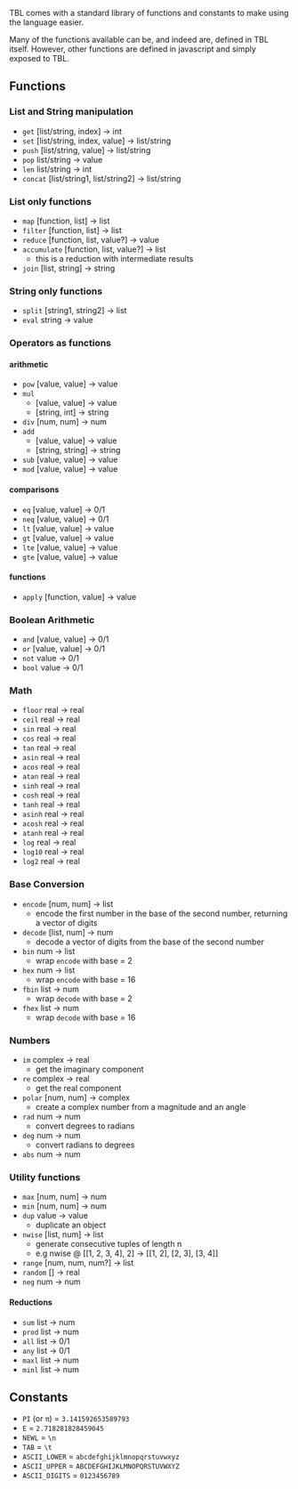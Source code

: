 TBL comes with a standard library of functions and constants to make using the language easier.

Many of the functions available can be, and indeed are, defined in TBL itself. However, other functions are defined in javascript and simply exposed to TBL.

## Functions

### List and String manipulation

 * `get` [list/string, index] -> int
 * `set` [list/string, index, value] -> list/string
 * `push` [list/string, value] -> list/string
 * `pop` list/string -> value
 * `len` list/string -> int
 * `concat` [list/string1, list/string2] -> list/string
  
### List only functions
 * `map` [function, list] -> list
 * `filter` [function, list] -> list
 * `reduce` [function, list, value?] -> value
 * `accumulate` [function, list, value?] -> list
   * this is a reduction with intermediate results
 * `join` [list, string] -> string

### String only functions
 * `split` [string1, string2] -> list
 * `eval` string -> value

### Operators as functions

#### arithmetic
 * `pow` [value, value] -> value
 * `mul`
   * [value, value] -> value
   * [string, int] -> string
 * `div` [num, num] -> num
 * `add`
   * [value, value] -> value
   * [string, string] -> string
 * `sub` [value, value] -> value
 * `mod` [value, value] -> value

#### comparisons
 * `eq`  [value, value] -> 0/1
 * `neq` [value, value] -> 0/1
 * `lt`  [value, value] -> value
 * `gt`  [value, value] -> value
 * `lte` [value, value] -> value
 * `gte` [value, value] -> value

#### functions
 * `apply` [function, value] -> value

### Boolean Arithmetic
 * `and`  [value, value] -> 0/1
 * `or`   [value, value] -> 0/1
 * `not`  value -> 0/1
 * `bool` value -> 0/1

### Math
 * `floor` real -> real
 * `ceil`  real -> real
 * `sin`   real -> real
 * `cos`   real -> real
 * `tan`   real -> real
 * `asin`  real -> real
 * `acos`  real -> real
 * `atan`  real -> real
 * `sinh`  real -> real
 * `cosh`  real -> real
 * `tanh`  real -> real
 * `asinh` real -> real
 * `acosh` real -> real
 * `atanh` real -> real
 * `log`   real -> real
 * `log10` real -> real
 * `log2`  real -> real

### Base Conversion
 * `encode` [num, num] -> list
   * encode the first number in the base of the second number, returning a vector of digits
 * `decode` [list, num] -> num
   * decode a vector of digits from the base of the second number
 * `bin` num -> list
   * wrap `encode` with base = 2
 * `hex` num -> list
   * wrap `encode` with base = 16
 * `fbin` list -> num
   * wrap `decode` with base = 2
 * `fhex` list -> num
   * wrap `decode` with base = 16

### Numbers
 * `im` complex -> real
   * get the imaginary component
 * `re` complex -> real
   * get the real component
 * `polar` [num, num] -> complex
   * create a complex number from a magnitude and an angle
 * `rad` num -> num
   * convert degrees to radians
 * `deg` num -> num
   * convert radians to degrees
 * `abs` num -> num


### Utility functions
 * `max` [num, num] -> num
 * `min` [num, num] -> num
 * `dup` value -> value
   * duplicate an object
 * `nwise` [list, num] -> list
   * generate consecutive tuples of length n
   * e.g nwise @ [[1, 2, 3, 4], 2] -> [[1, 2], [2, 3], [3, 4]]
 * `range` [num, num, num?] -> list
 * `random` [] -> real
 * `neg` num -> num
  
#### Reductions
 * `sum` list -> num
 * `prod` list -> num
 * `all` list -> 0/1
 * `any` list -> 0/1
 * `maxl` list -> num
 * `minl` list -> num
  
## Constants
 * `PI` (or `π`) = `3.141592653589793`
 * `E` = `2.718281828459045`
 * `NEWL` = `\n`
 * `TAB` = `\t`
 * `ASCII_LOWER` = `abcdefghijklmnopqrstuvwxyz`
 * `ASCII_UPPER` = `ABCDEFGHIJKLMNOPQRSTUVWXYZ`
 * `ASCII_DIGITS` = `0123456789`